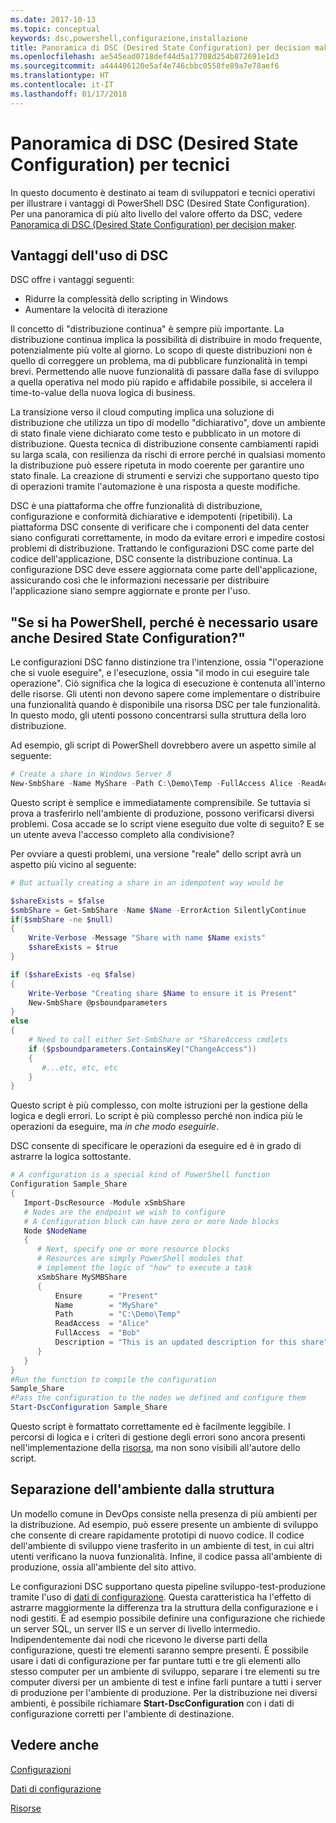 ```yaml
---
ms.date: 2017-10-13
ms.topic: conceptual
keywords: dsc,powershell,configurazione,installazione
title: Panoramica di DSC (Desired State Configuration) per decision maker
ms.openlocfilehash: ae545ead0718def44d5a17708d254b872691e1d3
ms.sourcegitcommit: a444406120e5af4e746cbbc0558fe89a7e78aef6
ms.translationtype: HT
ms.contentlocale: it-IT
ms.lasthandoff: 01/17/2018
---
```

# <a name="desired-state-configuration-overview-for-engineers"></a>Panoramica di DSC (Desired State Configuration) per tecnici

In questo documento è destinato ai team di sviluppatori e tecnici operativi per illustrare i vantaggi di PowerShell DSC (Desired State Configuration).
Per una panoramica di più alto livello del valore offerto da DSC, vedere [Panoramica di DSC (Desired State Configuration) per decision maker](decisionMaker.md).

## <a name="benefits-of-desired-state-configuration"></a>Vantaggi dell'uso di DSC

DSC offre i vantaggi seguenti:

- Ridurre la complessità dello scripting in Windows
- Aumentare la velocità di iterazione

Il concetto di "distribuzione continua" è sempre più importante.
La distribuzione continua implica la possibilità di distribuire in modo frequente, potenzialmente più volte al giorno.
Lo scopo di queste distribuzioni non è quello di correggere un problema, ma di pubblicare funzionalità in tempi brevi.
Permettendo alle nuove funzionalità di passare dalla fase di sviluppo a quella operativa nel modo più rapido e affidabile possibile, si accelera il time-to-value della nuova logica di business.

La transizione verso il cloud computing implica una soluzione di distribuzione che utilizza un tipo di modello "dichiarativo", dove un ambiente di stato finale viene dichiarato come testo e pubblicato in un motore di distribuzione.
Questa tecnica di distribuzione consente cambiamenti rapidi su larga scala, con resilienza da rischi di errore perché in qualsiasi momento la distribuzione può essere ripetuta in modo coerente per garantire uno stato finale.
La creazione di strumenti e servizi che supportano questo tipo di operazioni tramite l'automazione è una risposta a queste modifiche.

DSC è una piattaforma che offre funzionalità di distribuzione, configurazione e conformità dichiarative e idempotenti (ripetibili).
La piattaforma DSC consente di verificare che i componenti del data center siano configurati correttamente, in modo da evitare errori e impedire costosi problemi di distribuzione.
Trattando le configurazioni DSC come parte del codice dell'applicazione, DSC consente la distribuzione continua.
La configurazione DSC deve essere aggiornata come parte dell'applicazione, assicurando così che le informazioni necessarie per distribuire l'applicazione siano sempre aggiornate e pronte per l'uso.

## <a name="i-have-powershell-why-do-i-need-desired-state-configuration"></a>"Se si ha PowerShell, perché è necessario usare anche Desired State Configuration?"

Le configurazioni DSC fanno distinzione tra l'intenzione, ossia "l'operazione che si vuole eseguire", e l'esecuzione, ossia "il modo in cui eseguire tale operazione".
Ciò significa che la logica di esecuzione è contenuta all'interno delle risorse.
Gli utenti non devono sapere come implementare o distribuire una funzionalità quando è disponibile una risorsa DSC per tale funzionalità.
In questo modo, gli utenti possono concentrarsi sulla struttura della loro distribuzione.

Ad esempio, gli script di PowerShell dovrebbero avere un aspetto simile al seguente:
```powershell
# Create a share in Windows Server 8
New-SmbShare -Name MyShare -Path C:\Demo\Temp -FullAccess Alice -ReadAccess Bob
```
Questo script è semplice e immediatamente comprensibile.
Se tuttavia si prova a trasferirlo nell'ambiente di produzione, possono verificarsi diversi problemi.
Cosa accade se lo script viene eseguito due volte di seguito?
E se un utente aveva l'accesso completo alla condivisione?

Per ovviare a questi problemi, una versione "reale" dello script avrà un aspetto più vicino al seguente:
```powershell
# But actually creating a share in an idempotent way would be

$shareExists = $false
$smbShare = Get-SmbShare -Name $Name -ErrorAction SilentlyContinue
if($smbShare -ne $null)
{
    Write-Verbose -Message "Share with name $Name exists"
    $shareExists = $true
}

if ($shareExists -eq $false)
{
    Write-Verbose "Creating share $Name to ensure it is Present"
    New-SmbShare @psboundparameters
}
else
{
    # Need to call either Set-SmbShare or *ShareAccess cmdlets
    if ($psboundparameters.ContainsKey("ChangeAccess"))
    {
       #...etc, etc, etc
    }
}
```

Questo script è più complesso, con molte istruzioni per la gestione della logica e degli errori.
Lo script è più complesso perché non indica più le operazioni da eseguire, ma *in che modo eseguirle*.

DSC consente di specificare le operazioni da eseguire ed è in grado di astrarre la logica sottostante.

```powershell
# A configuration is a special kind of PowerShell function
Configuration Sample_Share
{
   Import-DscResource -Module xSmbShare
   # Nodes are the endpoint we wish to configure
   # A Configuration block can have zero or more Node blocks
   Node $NodeName
   {
      # Next, specify one or more resource blocks
      # Resources are simply PowerShell modules that
      # implement the logic of "how" to execute a task
      xSmbShare MySMBShare
      {
          Ensure      = "Present"
          Name        = "MyShare"
          Path        = "C:\Demo\Temp"
          ReadAccess  = "Alice"
          FullAccess  = "Bob"
          Description = "This is an updated description for this share"
      }
   }
}
#Run the function to compile the configuration
Sample_Share
#Pass the configuration to the nodes we defined and configure them
Start-DscConfiguration Sample_Share
```

Questo script è formattato correttamente ed è facilmente leggibile.
I percorsi di logica e i criteri di gestione degli errori sono ancora presenti nell'implementazione della [risorsa](resources.md), ma non sono visibili all'autore dello script.

## <a name="separating-environment-from-structure"></a>Separazione dell'ambiente dalla struttura

Un modello comune in DevOps consiste nella presenza di più ambienti per la distribuzione.
Ad esempio, può essere presente un ambiente di sviluppo che consente di creare rapidamente prototipi di nuovo codice.
Il codice dell'ambiente di sviluppo viene trasferito in un ambiente di test, in cui altri utenti verificano la nuova funzionalità.
Infine, il codice passa all'ambiente di produzione, ossia all'ambiente del sito attivo.

Le configurazioni DSC supportano questa pipeline sviluppo-test-produzione tramite l'uso di [dati di configurazione](configData.md).
Questa caratteristica ha l'effetto di astrarre maggiormente la differenza tra la struttura della configurazione e i nodi gestiti.
È ad esempio possibile definire una configurazione che richiede un server SQL, un server IIS e un server di livello intermedio.
Indipendentemente dai nodi che ricevono le diverse parti della configurazione, questi tre elementi saranno sempre presenti.
È possibile usare i dati di configurazione per far puntare tutti e tre gli elementi allo stesso computer per un ambiente di sviluppo, separare i tre elementi su tre computer diversi per un ambiente di test e infine farli puntare a tutti i server di produzione per l'ambiente di produzione.
Per la distribuzione nei diversi ambienti, è possibile richiamare **Start-DscConfiguration** con i dati di configurazione corretti per l'ambiente di destinazione.

## <a name="see-also"></a>Vedere anche

[Configurazioni](configurations.md)

[Dati di configurazione](configData.md)

[Risorse](resources.md)

